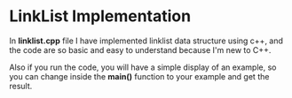 # LinkList Implementation

In **linklist.cpp** file I have implemented linklist data structure using c++, and the code are so basic and easy to understand because I'm new to C++. 

Also if you run the code, you will have a simple display of an example, so you can change inside the **main()** function to your example and get the result.
